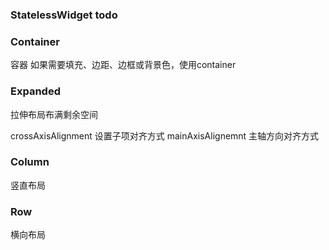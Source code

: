 

### StatelessWidget todo

### Container
容器
如果需要填充、边距、边框或背景色，使用container

### Expanded 
拉伸布局布满剩余空间

crossAxisAlignment 设置子项对齐方式
mainAxisAlignemnt 主轴方向对齐方式

### Column
竖直布局


### Row
横向布局